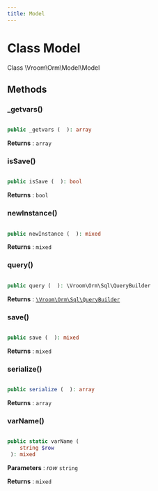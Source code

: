 ```yaml
---
title: Model
---
```


# Class Model

Class \Vroom\Orm\Model\Model

## Methods

### _getvars()

```php

public _getvars (  ): array
```

**Returns**
: <code>array</code>

### isSave()

```php

public isSave (  ): bool
```

**Returns**
: <code>bool</code>

### newInstance()

```php

public newInstance (  ): mixed
```

**Returns**
: <code>mixed</code>

### query()

```php

public query (  ): \Vroom\Orm\Sql\QueryBuilder
```

**Returns**
: <code>[\Vroom\Orm\Sql\QueryBuilder](../Sql/QueryBuilder.md)</code>

### save()

```php

public save (  ): mixed
```

**Returns**
: <code>mixed</code>

### serialize()

```php

public serialize (  ): array
```

**Returns**
: <code>array</code>

### varName()

```php

public static varName ( 
    string $row
 ): mixed
```

**Parameters**
: _row_ <code>string</code>

**Returns**
: <code>mixed</code> 





